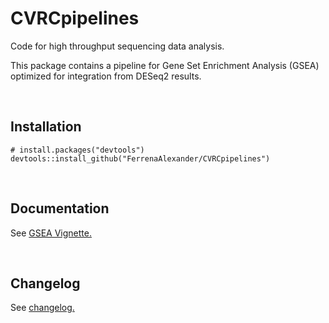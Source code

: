 # CVRCpipelines

Code for high throughput sequencing data analysis. 

This package contains a pipeline for Gene Set Enrichment Analysis (GSEA) optimized for integration from DESeq2 results.

<br>

## Installation

```
# install.packages("devtools")
devtools::install_github("FerrenaAlexander/CVRCpipelines")
```

<br>

## Documentation

See [GSEA Vignette.](https://github.com/FerrenaAlexander/CVRCpipelines/blob/main/Documentation/Usage/GSEA.md)

<br>

## Changelog

See [changelog.](https://github.com/FerrenaAlexander/CVRCpipelines/blob/main/Documentation/Changelog.md)
